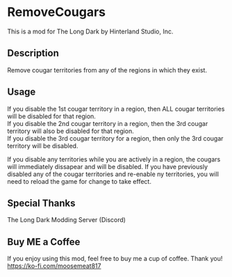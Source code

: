 # RemoveCougars
This is a mod for The Long Dark by Hinterland Studio, Inc.

## Description
Remove cougar territories from any of the regions in which they exist.

## Usage
If you disable the 1st cougar territory in a region, then ALL cougar territories will be disabled for that region.  
If you disable the 2nd cougar territory in a region, then the 3rd cougar territory will also be disabled for that region.  
If you disable the 3rd cougar territory for a region, then only the 3rd cougar territory will be disabled.

If you disable any territories while you are actively in a region, the cougars will immediately dissapear and will be disabled.
If you have previously disabled any of the cougar territories and re-enable ny territories, you will need to reload the game for change to take effect.


## Special Thanks
The Long Dark Modding Server (Discord)

## Buy ME a Coffee
If you enjoy using this mod, feel free to buy me a cup of coffee.  Thank you!
https://ko-fi.com/moosemeat817

